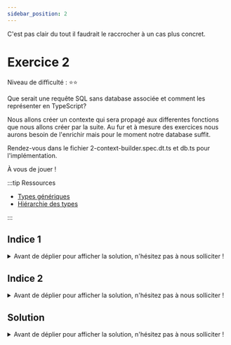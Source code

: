 ```yaml
---
sidebar_position: 2
---
```


C'est pas clair du tout il faudrait le raccrocher à un cas plus concret.

# Exercice 2

Niveau de difficulté : ⭐️⭐️

Que serait une requête SQL sans database associée et comment les représenter en TypeScript?

Nous allons créer un contexte qui sera propagé aux differentes fonctions que nous allons créer par la suite. Au fur et à mesure des exercices nous aurons besoin de l'enrichir mais pour le moment notre database suffit.

Rendez-vous dans le fichier 2-context-builder.spec.dt.ts et db.ts pour l'implémentation.

À vous de jouer !

:::tip Ressources

- [Types génériques](../typescript/generic.md)
- [Hiérarchie des types](../typescript/type-hierarchy.md)

:::

## Indice 1

<details>
  <summary>Avant de déplier pour afficher la solution, n'hésitez pas à nous solliciter ! </summary>

  Pour commencer on voit dans le test qu'on s'attend à ce que l'implémentation de `buildContext` prenne un type en paramètre, un peu comme dans l'exemple ci-après : 

  ```ts
  const buildSomething = <T>() => {
    // return said something that is somewhat based on `T`
  }
  ```
</details>

## Indice 2

<details>
  <summary>Avant de déplier pour afficher la solution, n'hésitez pas à nous solliciter ! </summary>

  Dans le cas présent nous avons des informations que Typescript n'a pas _à priori_ (le type de notre base de données). Nous pouvons lui apporter plus de précision au lieu de laisser le compilateur tenter d'en inférer le type.
  
  On parle alors de _type assertion_ ou de _type casting_. 
  
  Il existe deux syntaxes pour cela, `<>` et le mot-clé `as`. Par exemple, ci-dessous, Typescript pourrait difficilement connaitre le type d'un élément qu'on extrait du DOM. 

  ```ts
  // Nous savons que l'élément avec l'id 'name' est un input HTML mais Typescript ne pouvant le deviner on peut le lui spécifier
  const nameInput = document.getElementById("name") as HTMLInputElement;
  // ou sinon
  const nameInput = <HTMLInputElement>document.getElementById("name");
  ```

  Et dans notre cas :

  ```ts
  const buildContext = () => {
    return {
      _db: undefined, // <= ça pourrait se passer ici...
    };
  };
  ```

  On peut se douter que _caster_ `undefined` directement vers le type générique `DB` est un peu abrupt (parfois le mot clé `as`, en conjonction avec `any`, peut s'avérer bien utile) !

</details>

## Solution

<details>
  <summary>Avant de déplier pour afficher la solution, n'hésitez pas à nous solliciter ! </summary>

    ```ts
    export const buildContext = <DB>() => {
      return {
        _db: undefined as any as DB,
      };
    };
    ```

</details>
